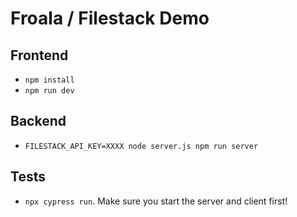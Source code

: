 # Froala / Filestack Demo

## Frontend

- `npm install`
- `npm run dev`

## Backend

- `FILESTACK_API_KEY=XXXX node server.js npm run server`

## Tests

- `npx cypress run`. Make sure you start the server and client first!
